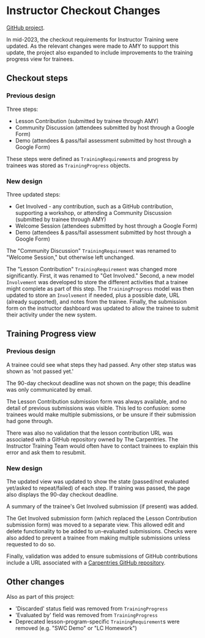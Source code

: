 # Instructor Checkout Changes

[GitHub project](https://github.com/carpentries/amy/projects/12).

In mid-2023, the checkout requirements for Instructor Training were updated. As the relevant changes were made to AMY to support this update, the project also expanded to include improvements to the training progress view for trainees.

## Checkout steps

### Previous design

Three steps:
* Lesson Contribution (submitted by trainee through AMY)
* Community Discussion (attendees submitted by host through a Google Form)
* Demo (attendees & pass/fail assessment submitted by host through a Google Form)

These steps were defined as `TrainingRequirement`s and progress by trainees was stored as `TrainingProgress` objects.

### New design

Three updated steps:
* Get Involved - any contribution, such as a GitHub contribution, supporting a workshop, or attending a Community Discussion (submitted by trainee through AMY)
* Welcome Session (attendees submitted by host through a Google Form)
* Demo (attendees & pass/fail assessment submitted by host through a Google Form)

The "Community Discussion" `TrainingRequirement` was renamed to "Welcome Session," but otherwise left unchanged. 

The "Lesson Contribution" `TrainingRequirement` was changed more significantly. First, it was renamed to "Get Involved." Second, a new model `Involvement` was developed to store the different activities that a trainee might complete as part of this step. The `TrainingProgress` model was then updated to store an `Involvement` if needed, plus a possible date, URL (already supported), and notes from the trainee. Finally, the submission form on the instructor dashboard was updated to allow the trainee to submit their activity under the new system.

## Training Progress view

### Previous design

A trainee could see what steps they had passed. Any other step status was shown as 'not passed yet.'

The 90-day checkout deadline was not shown on the page; this deadline was only communicated by email.

The Lesson Contribution submission form was always available, and no detail of previous submissions was visible. This led to confusion: some trainees would make multiple submissions, or be unsure if their submission had gone through.

There was also no validation that the lesson contribution URL was associated with a GitHub repository owned by The Carpentries. The Instructor Training Team would often have to contact trainees to explain this error and ask them to resubmit.

### New design

The updated view was updated to show the state (passed/not evaluated yet/asked to repeat/failed) of each step. If training was passed, the page also displays the 90-day checkout deadline.

A summary of the trainee's Get Involved submission (if present) was added.

The Get Involved submission form (which replaced the Lesson Contribution submission form) was moved to a separate view. This allowed edit and delete functionality to be added to un-evaluated submissions. Checks were also added to prevent a trainee from making multiple submissions unless requested to do so.

Finally, validation was added to ensure submissions of GitHub contributions include a URL associated with a [Carpentries GitHub repository](https://docs.carpentries.org/topic_folders/communications/tools/github_organisations.html).

## Other changes

Also as part of this project:
* 'Discarded' status field was removed from `TrainingProgress`
* 'Evaluated by' field was removed from `TrainingProgress`
* Deprecated lesson-program-specific `TrainingRequirement`s were removed (e.g. "SWC Demo" or "LC Homework")
